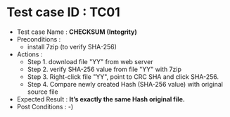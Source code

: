 # Test case ID : TC01
* Test case Name : **CHECKSUM (Integrity)**
* Preconditions : 
  * install 7zip (to verify SHA-256)
* Actions : 
  * Step 1. download file "YY" from web server
  * Step 2. verify SHA-256 value from file "YY" with 7zip
  * Step 3. Right-click file "YY", point to CRC SHA and click SHA-256.
  * Step 4. Compare newly created Hash (SHA-256 value) with original source file 
* Expected Result : **It’s exactly the same Hash original file.** 
* Post Conditions : -)
  
